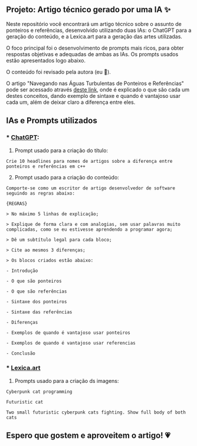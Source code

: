 ## Projeto: Artigo técnico gerado por uma IA ✨

Neste repositório você encontrará um artigo técnico sobre o assunto de ponteiros e referências, desenvolvido utilizando duas IAs: o ChatGPT para a geração do conteúdo, e a Lexica.art para a geração das artes utilizadas.

O foco principal foi o desenvolvimento de prompts mais ricos, para obter respostas objetivas e adequadas de ambas as IAs. Os prompts usados estão apresentados logo abaixo.

O conteúdo foi revisado pela autora (eu 🙈).

O artigo "Navegando nas Águas Turbulentas de Ponteiros e Referências" pode ser acessado através [deste link](https://web.dio.me/articles/navegando-nas-aguas-turbulentas-de-ponteiros-e-referencias?back=%2Farticles&page=1&order=oldest), onde é explicado o que são cada um destes conceitos, dando exemplo de sintaxe e quando é vantajoso usar cada um, além de deixar claro a diferença entre eles.

## IAs e Prompts utilizados

### * [ChatGPT](https://chat.openai.com/):

1. Prompt usado para a criação do título:

```Crie 10 headlines para nomes de artigos sobre a diferença entre ponteiros e referências em c++```

2. Prompt usado para a criação do conteúdo:

```Comporte-se como um escritor de artigo desenvolvedor de software seguindo as regras abaixo:```

```{REGRAS}```

```> No máximo 5 linhas de explicação;```

```> Explique de forma clara e com analogias, sem usar palavras muito complicadas, como se eu estivesse aprendendo a programar agora;```

```> Dê um subtítulo legal para cada bloco;```

```> Cite ao mesmos 3 diferenças;```

```> Os blocos criados estão abaixo:```

```- Introdução```

```- O que são ponteiros```

```- O que são referências```

```- Sintaxe dos ponteiros```

```- Sintaxe das referências```

```- Diferenças```

```- Exemplos de quando é vantajoso usar ponteiros```

```- Exemplos de quando é vantajoso usar referencias```

```- Conclusão```


### * [Lexica.art](https://lexica.art)

1. Prompts usado para a criação ds imagens:

```Cyberpunk cat programming```

```Futuristic cat```

```Two small futuristic cyberpunk cats fighting. Show full body of both cats```


## Espero que gostem e aproveitem o artigo! &#128151;
